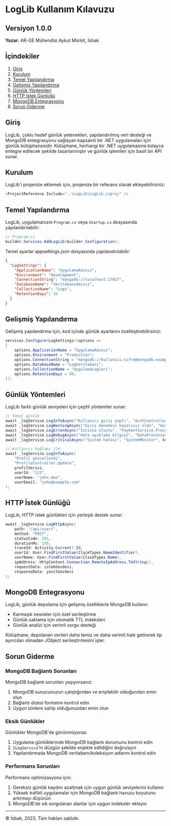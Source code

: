 # LogLib Kullanım Kılavuzu

## Versiyon 1.0.0
**Yazar:** AR-GE Mühendisi Aykut Mürkit, İsbak

## İçindekiler
1. [Giriş](#giriş)
2. [Kurulum](#kurulum)
3. [Temel Yapılandırma](#temel-yapılandırma)
4. [Gelişmiş Yapılandırma](#gelişmiş-yapılandırma)
5. [Günlük Yöntemleri](#günlük-yöntemleri)
6. [HTTP İstek Günlüğü](#http-istek-günlüğü)
7. [MongoDB Entegrasyonu](#mongodb-entegrasyonu)
8. [Sorun Giderme](#sorun-giderme)

## Giriş

LogLib, çoklu hedef günlük yetenekleri, yapılandırılmış veri desteği ve MongoDB entegrasyonu sağlayan kapsamlı bir .NET uygulamaları için günlük kütüphanesidir. Kütüphane, herhangi bir .NET uygulamasına kolayca entegre edilecek şekilde tasarlanmıştır ve günlük işlemleri için basit bir API sunar.

## Kurulum

LogLib'i projenize eklemek için, projenize bir referans olarak ekleyebilirsiniz:

```csharp
<ProjectReference Include="..\LogLib\LogLib.csproj" />
```

## Temel Yapılandırma

LogLib, uygulamanızın `Program.cs` veya `Startup.cs` dosyasında yapılandırılabilir:

```csharp
// Program.cs
builder.Services.AddLogLib(builder.Configuration);
```

Temel ayarlar appsettings.json dosyasında yapılandırılabilir:

```json
{
  "LogSettings": {
    "ApplicationName": "UygulamaAdınız",
    "Environment": "Development",
    "ConnectionString": "mongodb://localhost:27017",
    "DatabaseName": "VeritabanıAdınız",
    "CollectionName": "Logs",
    "RetentionDays": 30
  }
}
```

## Gelişmiş Yapılandırma

Gelişmiş yapılandırma için, kod içinde günlük ayarlarını özelleştirebilirsiniz:

```csharp
services.Configure<LogSettings>(options =>
{
    options.ApplicationName = "UygulamaAdınız";
    options.Environment = "Production";
    options.ConnectionString = "mongodb://kullanici:sifre@mongodb.example.com:27017";
    options.DatabaseName = "LogVeritabani";
    options.CollectionName = "UygulamaLoglari";
    options.RetentionDays = 90;
});
```

## Günlük Yöntemleri

LogLib farklı günlük seviyeleri için çeşitli yöntemler sunar:

```csharp
// Temel günlük
await _logService.LogInfoAsync("Kullanıcı giriş yaptı", "AuthController.Login", kullaniciVerisi);
await _logService.LogWarningAsync("Giriş denemesi başarısız oldu", "AuthController.Login", girisDenemesiVerisi);
await _logService.LogErrorAsync("İstisna oluştu", "PaymentService.Process", exception);
await _logService.LogDebugAsync("Hata ayıklama bilgisi", "DataProcessor", hataAyiklamaVerisi);
await _logService.LogCriticalAsync("Sistem hatası", "SystemMonitor", kritikHata);

// Kullanıcı bağlamı ile
await _logService.LogInfoAsync(
    "Profil güncellendi", 
    "ProfileController.Update", 
    profilVerisi, 
    userId: "123", 
    userName: "john.doe", 
    userEmail: "john@example.com"
);
```

## HTTP İstek Günlüğü

LogLib, HTTP istek günlükleri için yerleşik destek sunar:

```csharp
await _logService.LogHttpAsync(
    path: "/api/users", 
    method: "POST", 
    statusCode: 201, 
    durationMs: 150, 
    traceId: Activity.Current?.Id,
    userId: User.FindFirstValue(ClaimTypes.NameIdentifier),
    userName: User.FindFirstValue(ClaimTypes.Name),
    ipAddress: HttpContext.Connection.RemoteIpAddress.ToString(),
    requestData: istekGovdesi,
    responseData: yanitGovdesi
);
```

## MongoDB Entegrasyonu

LogLib, günlük depolama için gelişmiş özelliklerle MongoDB kullanır:

- Karmaşık nesneler için özel serileştirme
- Günlük saklama için otomatik TTL indeksleri
- Günlük analizi için verimli sorgu desteği

Kütüphane, depolanan verileri daha temiz ve daha verimli hale getirerek tip ayırıcıları olmadan JObject serileştirmesini işler.

## Sorun Giderme

### MongoDB Bağlantı Sorunları

MongoDB bağlantı sorunları yaşıyorsanız:

1. MongoDB sunucunuzun çalıştığından ve erişilebilir olduğundan emin olun
2. Bağlantı dizesi formatını kontrol edin
3. Uygun izinlere sahip olduğunuzdan emin olun

### Eksik Günlükler

Günlükler MongoDB'de görünmüyorsa:

1. Uygulama günlüklerinde MongoDB bağlantı durumunu kontrol edin
2. `ILogService`'in düzgün şekilde enjekte edildiğini doğrulayın
3. Yapılandırmada MongoDB veritabanı/koleksiyon adlarını kontrol edin

### Performans Sorunları

Performans optimizasyonu için:

1. Gereksiz günlük kaydını azaltmak için uygun günlük seviyelerini kullanın
2. Yüksek trafikli uygulamalar için MongoDB bağlantı havuzu boyutunu artırmayı düşünün
3. MongoDB'de sık sorgulanan alanlar için uygun indeksler ekleyin

---

© İsbak, 2023. Tüm hakları saklıdır. 